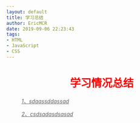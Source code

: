 ```yaml
---
layout: default
title: 学习总结
author: EricMCR
date: 2019-09-06 22:23:43
tags:
- HTML
- JavaScript
- CSS
---
```

<h1 style="text-align: center;"><font color="#ff0000">学习情况总结</font></h1><p><blockquote style="margin: 0 0 0 40px; border: none; padding: 0px;"><p><i><u>1、sdaassddassad</u></i></p><p><i><u>2、csdsadasdsasad</u></i></p></blockquote></p>